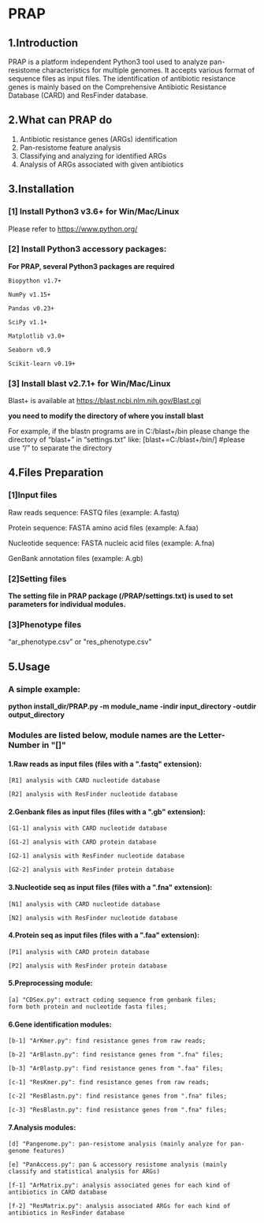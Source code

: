# PRAP

## 1.Introduction
PRAP is a platform independent Python3 tool used to analyze pan-resistome characteristics for multiple genomes. It accepts various format of sequence files as input files. The identification of antibiotic resistance genes is mainly based on the Comprehensive Antibiotic Resistance Database (CARD) and ResFinder database.

## 2.What can PRAP do
1)	Antibiotic resistance genes (ARGs) identification
2)	Pan-resistome feature analysis
3)	Classifying and analyzing for identified ARGs
4)	Analysis of ARGs associated with given antibiotics

## 3.Installation
### [1] Install Python3 v3.6+ for Win/Mac/Linux  
Please refer to https://www.python.org/

### [2] Install Python3 accessory packages:
**For PRAP, several Python3 packages are required**  

	Biopython v1.7+  

	NumPy v1.15+  

	Pandas v0.23+  

	SciPy v1.1+  

	Matplotlib v3.0+  

	Seaborn v0.9  

	Scikit-learn v0.19+  


### [3] Install blast v2.7.1+ for Win/Mac/Linux 
Blast+ is available at https://blast.ncbi.nlm.nih.gov/Blast.cgi  

**you need to modify the directory of where you install blast**  

For example, if the blastn programs are in C:/blast+/bin 
please change the directory of “blast+” in “settings.txt” like: 
[blast+=C:/blast+/bin/] #please use “/” to separate the directory 

## 4.Files Preparation
### [1]Input files
Raw reads sequence: FASTQ files (example: A.fastq)  

Protein sequence: FASTA amino acid files (example: A.faa)  

Nucleotide sequence: FASTA nucleic acid files (example: A.fna)  

GenBank annotation files (example: A.gb)  

### [2]Setting files
**The setting file in PRAP package (/PRAP/settings.txt) is used to set parameters for individual modules.**

### [3]Phenotype files
“ar_phenotype.csv” or "res_phenotype.csv"

## 5.Usage

### A simple example:
**python install_dir/PRAP.py -m module_name -indir input_directory -outdir output_directory**

### Modules are listed below, module names are the Letter-Number in "[]"
#### 1.Raw reads as input files (files with a ".fastq" extension):
	[R1] analysis with CARD nucleotide database

	[R2] analysis with ResFinder nucleotide database  

#### 2.Genbank files as input files (files with a ".gb" extension):
	[G1-1] analysis with CARD nucleotide database  

	[G1-2] analysis with CARD protein database  

	[G2-1] analysis with ResFinder nucleotide database  

	[G2-2] analysis with ResFinder protein database  


#### 3.Nucleotide seq as input files (files with a ".fna" extension):
	[N1] analysis with CARD nucleotide database  

	[N2] analysis with ResFinder nucleotide database  


#### 4.Protein seq as input files (files with a ".faa" extension):
	[P1] analysis with CARD protein database  

	[P2] analysis with ResFinder protein database  


#### 5.Preprocessing module:
	[a] "CDSex.py": extract coding sequence from genbank files;
	form both protein and nucleotide fasta files;

#### 6.Gene identification modules:
	[b-1] "ArKmer.py": find resistance genes from raw reads;  

	[b-2] "ArBlastn.py": find resistance genes from ".fna" files;  

	[b-3] "ArBlastp.py": find resistance genes from ".faa" files;  

	[c-1] "ResKmer.py": find resistance genes from raw reads;  

	[c-2] "ResBlastn.py": find resistance genes from ".fna" files;  

	[c-3] "ResBlastn.py": find resistance genes from ".fna" files;  


#### 7.Analysis modules:
	[d] "Pangenome.py": pan-resistome analysis (mainly analyze for pan-genome features)  

	[e] "PanAccess.py": pan & accessory resistome analysis (mainly classify and statistical analysis for ARGs)  

	[f-1] "ArMatrix.py": analysis associated genes for each kind of antibiotics in CARD database  

	[f-2] "ResMatrix.py": analysis associated ARGs for each kind of antibiotics in ResFinder database
